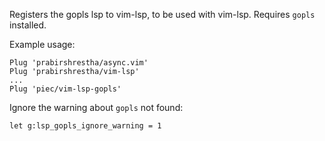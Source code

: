 Registers the gopls lsp to vim-lsp, to be used with vim-lsp.
Requires `gopls` installed.

Example usage:
```vim
Plug 'prabirshrestha/async.vim'
Plug 'prabirshrestha/vim-lsp'
...
Plug 'piec/vim-lsp-gopls'
```

Ignore the warning about `gopls` not found:
```vim
let g:lsp_gopls_ignore_warning = 1
```

